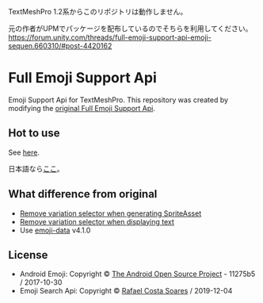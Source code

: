 TextMeshPro 1.2系からこのリポジトリは動作しません。

元の作者がUPMでパッケージを配布しているのでそちらを利用してください。
https://forum.unity.com/threads/full-emoji-support-api-emoji-sequen.660310/#post-4420162

# Full Emoji Support Api

Emoji Support Api for TextMeshPro. This repository was created by modifying the [original Full Emoji Support Api](https://forum.unity.com/threads/full-emoji-support-api-emoji-sequen.660310/#post-4420162).

## Hot to use

See [here](https://forum.unity.com/threads/full-emoji-support-api-emoji-sequen.660310/#post-4420162).

日本語なら[ここ](https://virtualcast.jp/blog/2019/10/emoji)。

## What difference from original

* [Remove variation selector when generating SpriteAsset](https://github.com/chromee/FullEmojiSupportApi/commit/7428ad2b0c157a3d5c9cc8869f966497af8fd9cf)
* [Remove variation selector when displaying text](https://github.com/chromee/FullEmojiSupportApi/commit/1798673c53cda7c27dd6e3e3ffb9ee301c7855af)
* Use [emoji-data](https://github.com/iamcal/emoji-data) v4.1.0

## License

* Android Emoji: Copyright &copy; [The Android Open Source Project](https://s3-eu-west-1.amazonaws.com/tw-font/android/NOTICE) - 11275b5 / 2017-10-30
* Emoji Search Api: Copyright &copy; [Rafael Costa Soares](https://github.com/chromee/FullEmojiSupportApi/blob/master/Assets/EmojiSearchApi/Readme.txt) / 2019-12-04
